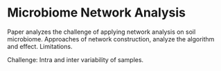 # Microbiome Network Analysis

Paper analyzes the challenge of applying network analysis on soil microbiome. Approaches of network construction, analyze the algorithm and effect. Limitations.

Challenge: Intra and inter variability of samples.
